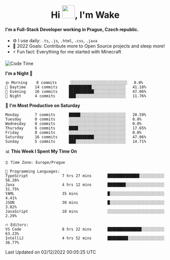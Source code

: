 <h1 align="center">Hi <img src="https://raw.githubusercontent.com/MrWakeCZ/MrWakeCZ/master/Hi.gif" width="40px" />, I'm Wake</h1>

#### I'm a Full-Stack Developer working in Prague, Czech republic.
- ⚙️ I use daily: `.ts`, `.js`, `.html`, `.css`, `.java`
- 🥅 2022 Goals: Contribute more to Open Source projects and sleep more!
- ⚡ Fun fact: Everything for me started with Minecraft

<!--START_SECTION:waka-->
![Code Time](http://img.shields.io/badge/Code%20Time-2%2C831%20hrs%2041%20mins-blue)

**I'm a Night 🦉** 

```text
🌞 Morning    0 commits      ░░░░░░░░░░░░░░░░░░░░░░░░░   0.0% 
🌆 Daytime    14 commits     ██████████░░░░░░░░░░░░░░░   41.18% 
🌃 Evening    16 commits     ███████████░░░░░░░░░░░░░░   47.06% 
🌙 Night      4 commits      ███░░░░░░░░░░░░░░░░░░░░░░   11.76%

```
📅 **I'm Most Productive on Saturday** 

```text
Monday       7 commits      █████░░░░░░░░░░░░░░░░░░░░   20.59% 
Tuesday      0 commits      ░░░░░░░░░░░░░░░░░░░░░░░░░   0.0% 
Wednesday    0 commits      ░░░░░░░░░░░░░░░░░░░░░░░░░   0.0% 
Thursday     6 commits      ████░░░░░░░░░░░░░░░░░░░░░   17.65% 
Friday       0 commits      ░░░░░░░░░░░░░░░░░░░░░░░░░   0.0% 
Saturday     16 commits     ███████████░░░░░░░░░░░░░░   47.06% 
Sunday       5 commits      ███░░░░░░░░░░░░░░░░░░░░░░   14.71%

```


📊 **This Week I Spent My Time On** 

```text
⌚︎ Time Zone: Europe/Prague

💬 Programming Languages: 
TypeScript               7 hrs 27 mins       ██████████████░░░░░░░░░░░   56.26% 
Java                     4 hrs 12 mins       ████████░░░░░░░░░░░░░░░░░   31.75% 
YAML                     35 mins             █░░░░░░░░░░░░░░░░░░░░░░░░   4.41% 
JSON                     30 mins             █░░░░░░░░░░░░░░░░░░░░░░░░   3.82% 
JavaScript               18 mins             ░░░░░░░░░░░░░░░░░░░░░░░░░   2.29%

🔥 Editors: 
VS Code                  8 hrs 22 mins       ███████████████░░░░░░░░░░   63.23% 
IntelliJ                 4 hrs 52 mins       █████████░░░░░░░░░░░░░░░░   36.77%

```


 Last Updated on 02/12/2022 00:05:25 UTC
<!--END_SECTION:waka-->
